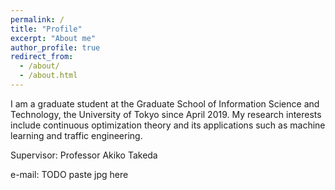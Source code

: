 ```yaml
---
permalink: /
title: "Profile"
excerpt: "About me"
author_profile: true
redirect_from: 
  - /about/
  - /about.html
---
```


I am a graduate student at the Graduate School of Information Science and Technology, the University of Tokyo since April 2019. My research interests include continuous optimization theory and its applications such as machine learning and traffic engineering.

Supervisor: Professor Akiko Takeda

e-mail: TODO paste jpg here
